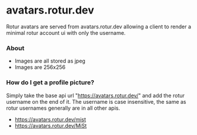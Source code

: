 # avatars.rotur.dev

Rotur avatars are served from avatars.rotur.dev allowing a client to render a minimal rotur account ui with only the username.

### About

* Images are all stored as jpeg
* Images are 256x256

### How do I get a profile picture?

Simply take the base api url "https://avatars.rotur.dev/" and add the rotur username on the end of it. The username is case insensitive, the same as rotur usernames generally are in all other apis.

* https://avatars.rotur.dev/mist
* https://avatars.rotur.dev/MiSt
